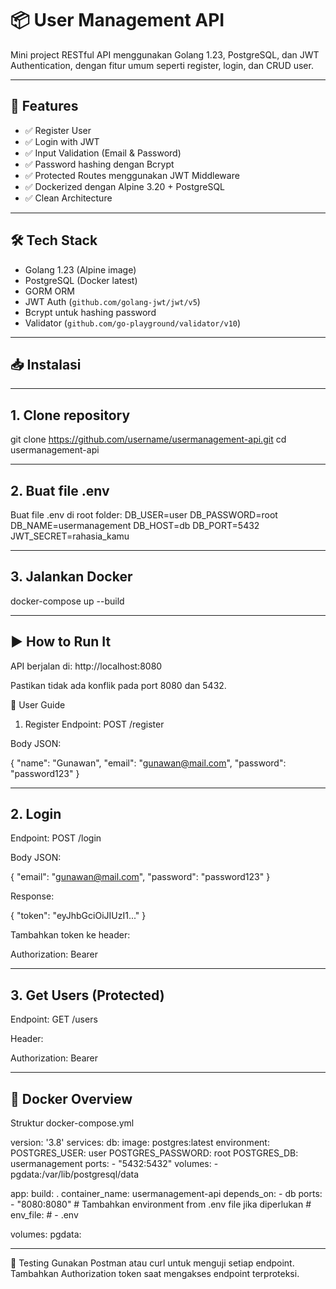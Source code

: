 # 📦 User Management API

Mini project RESTful API menggunakan Golang 1.23, PostgreSQL, dan JWT Authentication, dengan fitur umum seperti register, login, dan CRUD user.

---

## 🧩 Features

- ✅ Register User
- ✅ Login with JWT
- ✅ Input Validation (Email & Password)
- ✅ Password hashing dengan Bcrypt
- ✅ Protected Routes menggunakan JWT Middleware
- ✅ Dockerized dengan Alpine 3.20 + PostgreSQL
- ✅ Clean Architecture

---

## 🛠 Tech Stack

- Golang 1.23 (Alpine image)
- PostgreSQL (Docker latest)
- GORM ORM
- JWT Auth (`github.com/golang-jwt/jwt/v5`)
- Bcrypt untuk hashing password
- Validator (`github.com/go-playground/validator/v10`)

---

## 📥 Instalasi

---

## 1. Clone repository


git clone https://github.com/username/usermanagement-api.git
cd usermanagement-api


---

## 2. Buat file .env
Buat file .env di root folder:
DB_USER=user
DB_PASSWORD=root
DB_NAME=usermanagement
DB_HOST=db
DB_PORT=5432
JWT_SECRET=rahasia_kamu

---

## 3. Jalankan Docker

docker-compose up --build

---

## ▶️ How to Run It
API berjalan di: http://localhost:8080

Pastikan tidak ada konflik pada port 8080 dan 5432.

🔑 User Guide
1. Register
Endpoint: POST /register

Body JSON:

{
  "name": "Gunawan",
  "email": "gunawan@mail.com",
  "password": "password123"
}

---

## 2. Login
Endpoint: POST /login

Body JSON:

{
  "email": "gunawan@mail.com",
  "password": "password123"
}

Response:

{
  "token": "eyJhbGciOiJIUzI1..."
}

Tambahkan token ke header:

Authorization: Bearer <token>

---

## 3. Get Users (Protected)

Endpoint: GET /users

Header: 

Authorization: Bearer <token>

---

## 🐳 Docker Overview

Struktur docker-compose.yml

version: '3.8'
services:
  db:
    image: postgres:latest
    environment:
      POSTGRES_USER: user
      POSTGRES_PASSWORD: root
      POSTGRES_DB: usermanagement
    ports:
      - "5432:5432"
    volumes:
      - pgdata:/var/lib/postgresql/data

  app:
    build: .
    container_name: usermanagement-api
    depends_on:
      - db
    ports:
      - "8080:8080"
    # Tambahkan environment from .env file jika diperlukan
    # env_file:
    #   - .env

volumes:
  pgdata:

---

  🧪 Testing
Gunakan Postman atau curl untuk menguji setiap endpoint. Tambahkan Authorization token saat mengakses endpoint terproteksi.

